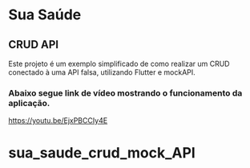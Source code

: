 # Sua Saúde

## CRUD API

Este projeto é um exemplo simplificado de como realizar um CRUD conectado à uma API falsa, utilizando Flutter e mockAPI.

### Abaixo segue link de vídeo mostrando o funcionamento da aplicação.

https://youtu.be/EjxPBCCIy4E

# sua_saude_crud_mock_API
